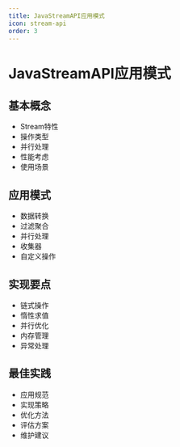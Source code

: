 ```yaml
---
title: JavaStreamAPI应用模式
icon: stream-api
order: 3
---
```


# JavaStreamAPI应用模式

## 基本概念
- Stream特性
- 操作类型
- 并行处理
- 性能考虑
- 使用场景

## 应用模式
- 数据转换
- 过滤聚合
- 并行处理
- 收集器
- 自定义操作

## 实现要点
- 链式操作
- 惰性求值
- 并行优化
- 内存管理
- 异常处理

## 最佳实践
- 应用规范
- 实现策略
- 优化方法
- 评估方案
- 维护建议
